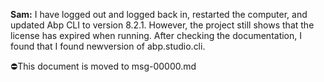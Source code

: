 **Sam:**
I have logged out and logged back in, restarted the computer, and updated Abp CLI to version 8.2.1. However, the project still shows that the license has expired when running. After checking the documentation, I found that I found newversion of abp.studio.cli.

⛔This document is moved to msg-00000.md